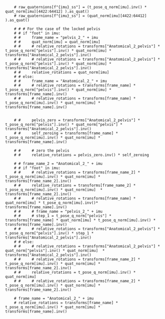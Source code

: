         
        # raw_quaternions[f"{imu}_ss"] = (t_pose_q_norm[imu].inv() * quat_norm[imu][4422:64412] ).as_quat()
        # raw_quaternions[f"{imu}_ss"] = (quat_norm[imu][4422:64412] ).as_quat()
        
        # # # For the case of the locked pelvis
        # # if "foot" in imu:
        # #     frame_name = "pelvis_2_" + imu
        # #     quat_norm[imu] = quat_norm[imu] 
        # #     # relative_rotations = transforms["Anatomical_2_pelvis"] * t_pose_q_norm["pelvis"].inv() * quat_norm[imu] * transforms["Anatomical_2_pelvis"].inv()
        # #     # relative_rotations = transforms["Anatomical_2_pelvis"] * t_pose_q_norm["pelvis"].inv() * quat_norm[imu] * transforms["Anatomical_2_pelvis"].inv()
        # #     relative_rotations = quat_norm[imu] 
        # # else:
        # #     frame_name = "Anatomical_2_" + imu
        # #     # relative_rotations = transforms[frame_name] * t_pose_q_norm["pelvis"].inv() * quat_norm[imu] * transforms[frame_name].inv()
        # #     # relative_rotations = transforms[frame_name] * t_pose_q_norm[imu].inv() * quat_norm[imu] * transforms[frame_name].inv()
            
            
        # #     pelvis_zero = transforms["Anatomical_2_pelvis"] * t_pose_q_norm["pelvis"].inv() * quat_norm["pelvis"] * transforms["Anatomical_2_pelvis"].inv()
        # #     self_zeroing = transforms[frame_name] * t_pose_q_norm[imu].inv() * quat_norm[imu] * transforms[frame_name].inv()
            
        # #     # zero the pelvis 
        # #     relative_rotations = pelvis_zero.inv() * self_zeroing
        
        # # frame_name_2 = "Anatomical_2_" + imu
        # # if "foot" in imu:
        # #     # relative_rotations = transforms[frame_name_2] * t_pose_q_norm[imu].inv() * quat_norm[imu] * transforms[frame_name_2].inv()
        # #     relative_rotations = transforms[frame_name_2] * t_pose_q_norm[imu].inv() * quat_norm[imu]  * transforms[frame_name_2].inv()
        # #     # relative_rotations = transforms[frame_name] * quat_norm[imu] * t_pose_q_norm[imu].inv()* transforms[frame_name].inv()
        # #     # frame_name = "pelvis_2_" + imu
        # #     # step_1 = t_pose_q_norm["pelvis"] * transforms[frame_name] * quat_norm[imu] * t_pose_q_norm[imu].inv() * transforms[frame_name].inv()
        # #     # relative_rotations = transforms["Anatomical_2_pelvis"] * t_pose_q_norm["pelvis"].inv() * step_1 * transforms["Anatomical_2_pelvis"].inv()
        # # else:
        # #     # relative_rotations = transforms["Anatomical_2_pelvis"] *  quat_norm["pelvis"].inv() * quat_norm[imu]  * transforms["Anatomical_2_pelvis"].inv()
        # #     # relative_rotations = transforms[frame_name_2] * t_pose_q_norm[imu].inv() * quat_norm[imu] * transforms[frame_name_2].inv()
        # #     relative_rotations = t_pose_q_norm[imu].inv() * quat_norm[imu]
        # #     # relative_rotations = transforms[frame_name_2] * t_pose_q_norm[imu].inv() * quat_norm[imu] * transforms[frame_name_2].inv()
            
        # frame_name = "Anatomical_2_" + imu    
        # relative_rotations = transforms[frame_name] * t_pose_q_norm[imu].inv() * quat_norm[imu] * transforms[frame_name].inv()
